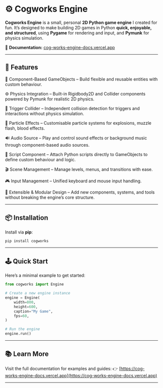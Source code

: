 # ⚙️ Cogworks Engine

**Cogworks Engine** is a small, personal **2D Python game engine** I created for fun.
It’s designed to make building 2D games in Python **quick, enjoyable, and structured**, using **Pygame** for rendering and input, and **Pymunk** for physics simulation.

📘 **Documentation:** [cog-works-engine-docs.vercel.app](https://cog-works-engine-docs.vercel.app)

---

## 🚀 Features

🧩 Component-Based GameObjects – Build flexible and reusable entities with custom behaviour.

⚙️ Physics Integration – Built-in Rigidbody2D and Collider components powered by Pymunk for realistic 2D physics.

🧲 Trigger Collider – Independent collision detection for triggers and interactions without physics simulation.

💨 Particle Effects – Customisable particle systems for explosions, muzzle flash, blood effects.

🔊 Audio Source – Play and control sound effects or background music through component-based audio sources.

🧠 Script Component – Attach Python scripts directly to GameObjects to define custom behaviour and logic.

🎬 Scene Management – Manage levels, menus, and transitions with ease.

🎮 Input Management – Unified keyboard and mouse input handling.

🧱 Extensible & Modular Design – Add new components, systems, and tools without breaking the engine’s core structure.

---

## 📦 Installation

Install via **pip**:

```bash
pip install cogworks
```

---

## 🕹️ Quick Start

Here’s a minimal example to get started:

```python
from cogworks import Engine

# Create a new engine instance
engine = Engine(
    width=800,
    height=600,
    caption="My Game",
    fps=60,
)

# Run the engine
engine.run()
```

---

## 📚 Learn More

Visit the full documentation for examples and guides:
👉 [https://cog-works-engine-docs.vercel.app](https://cog-works-engine-docs.vercel.app)

---